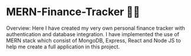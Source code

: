 # MERN-Finance-Tracker 🚀🚀

Overview:
Here I have created my very own personal finance tracker with authentication and database integration. I have implemented the use of MERN stack which consist of MongoDB, Express, React and Node JS to help me create a full application in this project.
